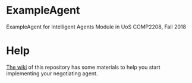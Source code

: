 # ExampleAgent
ExampleAgent for Intelligent Agents Module in UoS COMP2208, Fall 2018

# Help
[The wiki](https://github.com/tdgunes/ExampleAgent/wiki) of this repository has some materials to help you start implementing your negotiating agent. 
